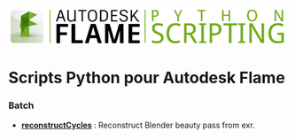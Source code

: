 ![Image](Ressources/flame-scripting-logo.png)

# Scripts Python pour Autodesk Flame

### Batch
- **[reconstructCycles](/batch/reconstructCycles)** : Reconstruct Blender beauty pass from exr.